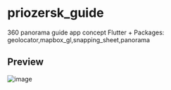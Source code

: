 # priozersk_guide

360 panorama guide app concept
Flutter + Packages: geolocator,mapbox_gl,snapping_sheet,panorama

## Preview

![image](https://user-images.githubusercontent.com/30658712/133760979-677660d2-9c93-43de-b561-a664deb22b46.png)
